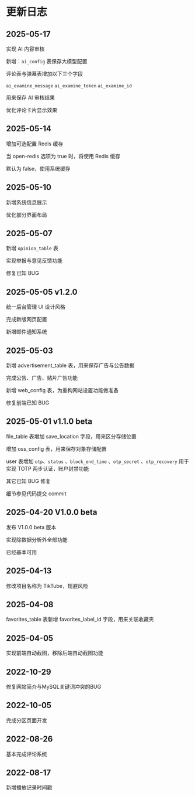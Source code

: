 # 更新日志

## 2025-05-17

实现 AI 内容审核

新增：`ai_config` 表保存大模型配置

评论表与弹幕表增加以下三个字段

  `ai_examine_message` 
  `ai_examine_token` 
  `ai_examine_id` 

用来保存 AI 审核结果

优化评论卡片显示效果


## 2025-05-14

增加可选配置 Redis 缓存

当 open-redis 选项为 true 时，将使用 Redis 缓存

默认为 false，使用系统缓存

## 2025-05-10

新增系统信息展示

优化部分界面布局

## 2025-05-07

新增 `opinion_table` 表

实现举报与意见反馈功能

修复已知 BUG

## 2025-05-05  v1.2.0

统一后台管理 UI 设计风格

完成新版网页配置

新增邮件通知系统


## 2025-05-03 

新增 advertisement_table 表，用来保存广告与公告数据

完成公告、广告、贴片广告功能

新增 web_config 表，为重构网站设置功能做准备

修复前端已知 BUG

## 2025-05-01 v1.1.0 beta

file_table 表增加 save_location 字段，用来区分存储位置

增加 oss_config 表，用来保存对象存储配置

user 表增加 `otp`、`status` 、`block_end_time` 、`otp_secret` 、`otp_recovery` 用于实现 TOTP 两步认证，账户封禁功能

其它已知 BUG 修复

细节参见代码提交 commit

## 2025-04-20 V1.0.0 beta

发布 V1.0.0 beta 版本

实现除数据分析外全部功能

已经基本可用

## 2025-04-13

修改项目名称为 TikTube，规避风险

## 2025-04-08

favorites_table 表新增 favorites_label_id 字段，用来关联收藏夹

## 2025-04-05

实现前端自动截图，移除后端自动截图功能

## 2022-10-29

修复网站简介与MySQL关键词冲突的BUG

## 2022-10-05

完成分区页面开发

## 2022-08-26

基本完成评论系统

## 2022-08-17 

新增播放记录时间戳